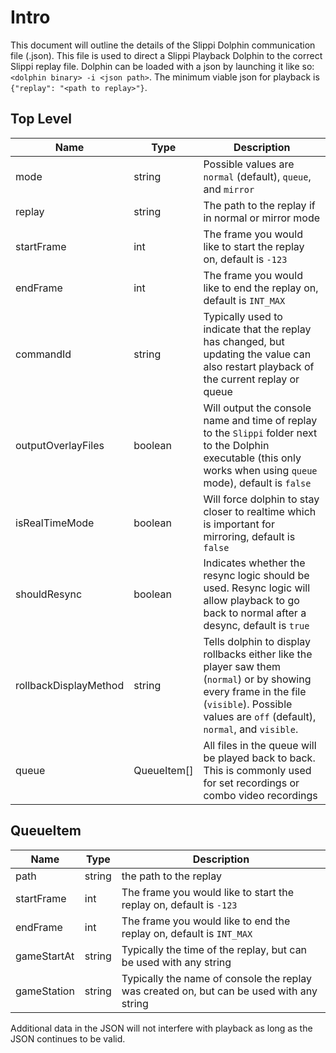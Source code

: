 # Intro
This document will outline the details of the Slippi Dolphin communication file (.json). This file is used to direct a Slippi Playback Dolphin to the correct Slippi replay file. Dolphin can be loaded with a json by launching it like so: `<dolphin binary> -i <json path>`. The minimum viable json for playback is `{"replay": "<path to replay>"}`.

## Top Level

| Name | Type | Description |
| --- | --- | --- |
| mode | string | Possible values are `normal` (default), `queue`, and `mirror` |
| replay | string | The path to the replay if in normal or mirror mode |
| startFrame | int | The frame you would like to start the replay on, default is `-123` |
| endFrame | int | The frame you would like to end the replay on, default is `INT_MAX` |
| commandId | string | Typically used to indicate that the replay has changed, but updating the value can also restart playback of the current replay or queue |
| outputOverlayFiles | boolean | Will output the console name and time of replay to the `Slippi` folder next to the Dolphin executable (this only works when using `queue` mode), default is `false` |
| isRealTimeMode | boolean | Will force dolphin to stay closer to realtime which is important for mirroring, default is `false` |
| shouldResync | boolean | Indicates whether the resync logic should be used. Resync logic will allow playback to go back to normal after a desync, default is `true` |
| rollbackDisplayMethod | string | Tells dolphin to display rollbacks either like the player saw them (`normal`) or by showing every frame in the file (`visible`). Possible values are `off` (default), `normal`, and `visible`. |
| queue | QueueItem[] | All files in the queue will be played back to back. This is commonly used for set recordings or combo video recordings |

## QueueItem

| Name | Type | Description |
| --- | --- | --- |
| path | string | the path to the replay |
| startFrame | int | The frame you would like to start the replay on, default is `-123` |
| endFrame | int | The frame you would like to end the replay on, default is `INT_MAX` |
| gameStartAt | string | Typically the time of the replay, but can be used with any string |
| gameStation | string | Typically the name of console the replay was created on, but can be used with any string |

Additional data in the JSON will not interfere with playback as long as the JSON continues to be valid.
